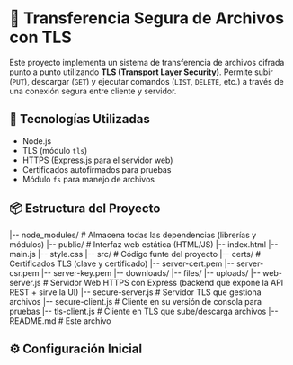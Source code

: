 # 📁 Transferencia Segura de Archivos con TLS

Este proyecto implementa un sistema de transferencia de archivos cifrada punto a punto utilizando **TLS (Transport Layer Security)**. Permite subir (`PUT`), descargar (`GET`) y ejecutar comandos (`LIST`, `DELETE`, etc.) a través de una conexión segura entre cliente y servidor.

## 🔐 Tecnologías Utilizadas

- Node.js
- TLS (módulo `tls`)
- HTTPS (Express.js para el servidor web)
- Certificados autofirmados para pruebas
- Módulo `fs` para manejo de archivos

## 📦 Estructura del Proyecto
|-- node_modules/ # Almacena todas las dependencias (librerías y módulos)
|-- public/ # Interfaz web estática (HTML/JS)
    |-- index.html
    |-- main.js
    |-- style.css
|-- src/ # Código funte del proyecto
    |-- certs/ # Certificados TLS (clave y certificado)
        |-- server-cert.pem
        |-- server-csr.pem
        |-- server-key.pem
    |-- downloads/
    |-- files/
    |-- uploads/
    |-- web-server.js # Servidor Web HTTPS con Express (backend que expone la API REST + sirve la UI)
    |-- secure-server.js # Servidor TLS que gestiona archivos
    |-- secure-client.js # Cliente en su versión de consola para pruebas 
    |-- tls-client.js # Cliente en TLS que sube/descarga archivos
|-- README.md # Este archivo


## ⚙️ Configuración Inicial


